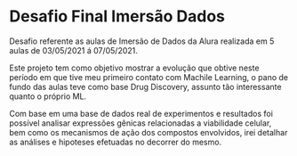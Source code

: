 
# Desafio Final Imersão Dados

Desafio referente as aulas de Imersão de Dados da Alura realizada em 5 aulas de 03/05/2021 á 07/05/2021.

Este projeto tem como objetivo mostrar a evolução que obtive neste período em que tive meu primeiro contato com Machile Learning, o pano de fundo das aulas teve como base Drug Discovery, assunto tão interessante quanto o próprio ML.

Com base em uma base de dados real de experimentos e resultados foi possível analisar expressões gênicas relacionadas a viabilidade celular, bem como os mecanismos de ação dos compostos envolvidos, irei detalhar as análises e hipoteses efetuadas no decorrer do mesmo.


